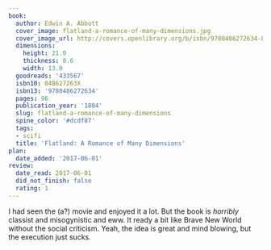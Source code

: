 ```yaml
---
book:
  author: Edwin A. Abbott
  cover_image: flatland-a-romance-of-many-dimensions.jpg
  cover_image_url: http://covers.openlibrary.org/b/isbn/9780486272634-L.jpg
  dimensions:
    height: 21.0
    thickness: 0.6
    width: 13.0
  goodreads: '433567'
  isbn10: 048627263X
  isbn13: '9780486272634'
  pages: 96
  publication_year: '1884'
  slug: flatland-a-romance-of-many-dimensions
  spine_color: '#dcdf87'
  tags:
  - scifi
  title: 'Flatland: A Romance of Many Dimensions'
plan:
  date_added: '2017-06-01'
review:
  date_read: 2017-06-01
  did_not_finish: false
  rating: 1
---
```


I had seen the (a?) movie and enjoyed it a lot. But the book is *horribly* classist and misogynistic and eww. It ready a bit like Brave New World without the social criticism. Yeah, the idea is great and mind blowing, but the execution just sucks.
